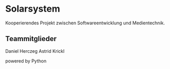 # Solarsystem
Kooperierendes Projekt zwischen Softwareentwicklung und Medientechnik.

Teammitglieder
---
Daniel Herczeg
Astrid Krickl

powered by Python
